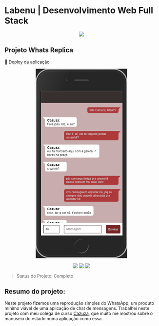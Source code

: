 # Labenu | Desenvolvimento Web Full Stack

<p align="center">
  <img src="https://user-images.githubusercontent.com/59856574/86274338-e7bbd280-bba7-11ea-9b0f-312418c0c364.png"/>
</p>

## Projeto Whats Replica

:dash: [Deploy da aplicação](http://bizarre-cook.surge.sh/)

<p align="center">
  <img width="300px" src="https://github.com/joaopf4/whatsReplica/blob/master/src/img/gifMockup.gif"/>
</p>


<p align="center">
  <img src="https://img.shields.io/static/v1?label=react&message=framework&color=blue&style=for-the-badge&logo=REACT"/>
  <img src="https://img.shields.io/static/v1?label=javascript&message=language&color=yellow&style=for-the-badge&logo=JAVASCRIPT"/>
  <img src="https://img.shields.io/static/v1?label=styled-component&message=library&color=pink&style=for-the-badge&logo=STYLED-COMPONENTS"/>
</p>

> Status do Projeto: Completo

## Resumo do projeto:

Neste projeto fizemos uma reprodução simples do WhatsApp, um produto mínimo viável de uma aplicação de chat de mensagens. 
Trabalhei neste projeto com meu colega de curso [Cazuza](https://github.com/cazuzabarberino), que muito me mostrou sobre o manuseio do estado numa aplicação como essa.

